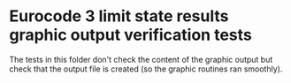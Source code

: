 # Eurocode 3 limit state results graphic output verification tests

The tests in this folder don't check the content of the graphic output but check that the output file is created (so the graphic routines ran smoothly).
